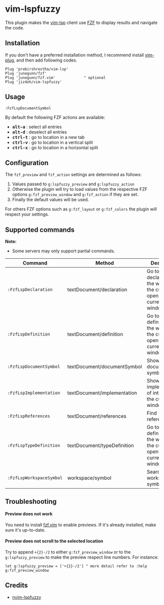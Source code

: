 # vim-lspfuzzy

This plugin makes the [vim-lsp](https://github.com/prabirshrestha/vim-lsp) client use
[FZF](https://github.com/junegunn/fzf) to display results and navigate the code.

## Installation

If you don't have a preferred installation method, I recommend install [vim-plug](https://github.com/junegunn/vim-plug), and then add following codes.

```vim
Plug 'prabirshrestha/vim-lsp'
Plug 'junegunn/fzf'
Plug 'junegunn/fzf.vim'             " optional
Plug 'jiz4oh/vim-lspfuzzy'
```

## Usage

```
:FzfLspDocumentSymbol
```

By default the following FZF actions are available:
* <kbd>**alt-a**</kbd> : select all entries
* <kbd>**alt-d**</kbd> : deselect all entries
* <kbd>**ctrl-t**</kbd> : go to location in a new tab
* <kbd>**ctrl-v**</kbd> : go to location in a vertical split
* <kbd>**ctrl-x**</kbd> : go to location in a horizontal split

## Configuration

The `fzf_preview` and `fzf_action` settings are determined as follows:

1. Values passed to `g:lspfuzzy_preview` and `g:lspfuzzy_action`
2. Otherwise the plugin will try to load values from the respective FZF options
   `g:fzf_preview_window` and `g:fzf_action` if they are set.
3. Finally the default values will be used.

For others FZF options such as `g:fzf_layout` or `g:fzf_colors` the plugin will
respect your settings.

## Supported commands

**Note:**
* Some servers may only support partial commands.

| Command | Method | Description|
|--|--|--|
|`:FzfLspDeclaration`|textDocument/declaration | Go to the declaration of the word under the cursor, and open in the current window |
|`:FzfLspDefinition`|textDocument/definition | Go to the definition of the word under the cursor, and open in the current window |
|`:FzfLspDocumentSymbol`|textDocument/documentSymbol | Show document symbols |
|`:FzfLspImplementation`|textDocument/implementation | Show implementation of interface in the current window |
|`:FzfLspReferences`|textDocument/references | Find references |
|`:FzfLspTypeDefinition`|textDocument/typeDefinition | Go to the type definition of the word under the cursor, and open in the current window |
|`:FzfLspWorkspaceSymbol`|workspace/symbol | Search/Show workspace symbol |

## Troubleshooting

#### Preview does not work

You need to install [fzf.vim](https://github.com/junegunn/fzf.vim) to enable
previews. If it's already installed, make sure it's up-to-date.

#### Preview does not scroll to the selected location

Try to append `+{2}-/2` to either `g:fzf_preview_window` or to the `g:lspfuzzy_preview` to make the preview respect line numbers. For instance:

```vim
let g:lspfuzzy_preview = ['+{2}-/2'] " more detail refer to :help g:fzf_preview_window
```

## Credits

- [nvim-lspfuzzy](https://github.com/ojroques/nvim-lspfuzzy)
